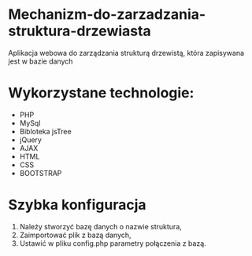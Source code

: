 # Mechanizm-do-zarzadzania-struktura-drzewiasta

Aplikacja webowa do zarządzania strukturą drzewistą, która zapisywana jest w bazie danych

# Wykorzystane technologie:
- PHP
- MySql
- Bibloteka jsTree
- jQuery
- AJAX
- HTML
- CSS
- BOOTSTRAP

# Szybka konfiguracja

1. Należy stworzyć bazę danych o nazwie struktura, 
2. Zaimportować plik z bazą danych,
3. Ustawić w pliku config.php parametry połączenia z bazą.


